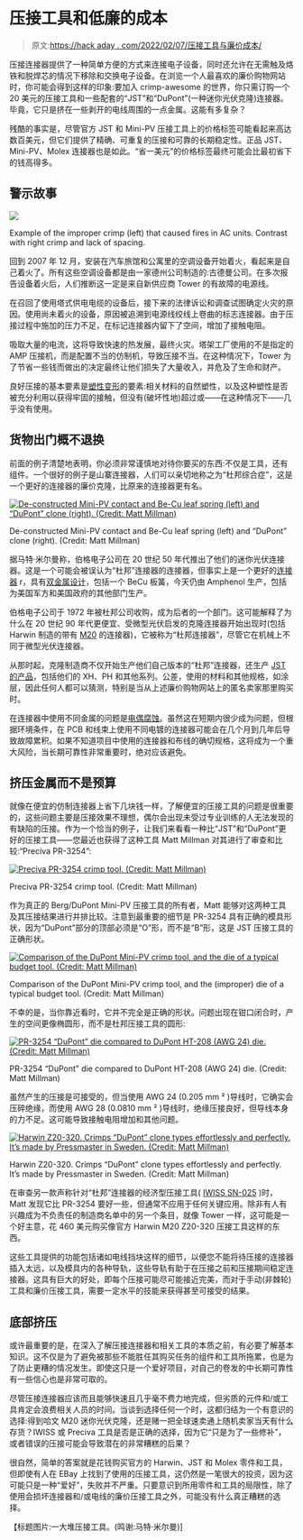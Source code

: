 # 压接工具和低廉的成本

> 原文:[https://hack aday . com/2022/02/07/压接工具与廉价成本/](https://hackaday.com/2022/02/07/crimping-tools-and-the-cost-of-being-cheap/)

压接连接器提供了一种简单方便的方式来连接电子设备，同时还允许在无需触及烙铁和脱焊芯的情况下移除和交换电子设备。在浏览一个人最喜欢的廉价购物网站时，你可能会得到这样的印象:要加入 crimp-awesome 的世界，你只需订购一个 20 美元的压接工具和一些配套的“JST”和“DuPont”(一种迷你光伏克隆)连接器。毕竟，它只是挤在一些剥开的电线周围的一点金属。这能有多复杂？

残酷的事实是，尽管官方 JST 和 Mini-PV 压接工具上的价格标签可能看起来高达数百美元，但它们提供了精确、可重复的压接和可靠的长期稳定性。正品 JST、Mini-PV、Molex 连接器也是如此。“省一美元”的价格标签最终可能会比最初省下的钱高得多。

## 警示故事

[![](../Images/184ca8efb63638e43e4a19ff7534ea4d.png)](https://hackaday.com/wp-content/uploads/2022/01/media-1200354-bad-crimp-bad-news-fig3.jpg)

Example of the improper crimp (left) that caused fires in AC units. Contrast with right crimp and lack of spacing.

回到 2007 年 12 月，安装在汽车旅馆和公寓里的空调设备开始着火，看起来是自己着火了。所有这些空调设备都是由一家德州公司制造的:古德曼公司。在多次报告设备着火后，人们推断这一定是来自新供应商 Tower 的有故障的电源线。

在召回了使用塔式供电电缆的设备后，接下来的法律诉讼和调查试图确定火灾的原因。使用尚未着火的设备，原因被追溯到电源线绞线上卷曲的标志连接器。由于压接过程中施加的压力不足，在标记连接器内留下了空间，增加了接触电阻。

吸取大量的电流，这将导致快速的热发展，最终火灾。塔架工厂使用的不是指定的 AMP 压接机，而是配置不当的仿制机，导致压接不当。在这种情况下，Tower 为了节省一些钱而做出的决定最终让他们损失了大量收入，并危及了生命和财产。

良好压接的基本要素是[塑性变形](https://en.wikipedia.org/wiki/Plasticity_(physics))的要素:相关材料的自然塑性，以及这种塑性是否被充分利用以获得牢固的接触，但没有(破坏性地)超过或——在这种情况下——几乎没有使用。

## 货物出门概不退换

前面的例子清楚地表明，你必须非常谨慎地对待你要买的东西:不仅是工具，还有组件。一个很好的例子是山寨连接器，人们可以亲切地称之为“杜邦综合症”，这是一个更好的连接器的廉价克隆，比原来的连接器更有名。

[![De-constructed Mini-PV contact and Be-Cu leaf spring (left) and “DuPont” clone (right). (Credit: Matt Millman)](../Images/e219653142fe6d6756f435409ce38308.png)](https://hackaday.com/wp-content/uploads/2022/01/minipvdecon-800x417-1.jpg)

De-constructed Mini-PV contact and Be-Cu leaf spring (left) and “DuPont” clone (right). (Credit: Matt Millman)

据马特·米尔曼称，伯格电子公司在 20 世纪 50 年代推出了他们的迷你光伏连接器。这是一个可能会被误认为“杜邦”连接器的连接器，但事实上是一个更好的[连接器](https://www.connectortips.com/breakthrough-contact-design-spawned-500m-connector-company/) r，具有[双金属设计](http://www.mattmillman.com/info/crimpconnectors/dupont-and-dupont-connectors/)，包括一个 BeCu 板簧，今天仍由 Amphenol 生产，包括为美国军方和美国政府的其他部门生产。

伯格电子公司于 1972 年被杜邦公司收购，成为后者的一个部门。这可能解释了为什么在 20 世纪 90 年代更便宜、受微型光伏启发的克隆连接器开始出现时(包括 Harwin 制造的带有 [M20](https://www.harwin.com/connectors-hardware/pcb-connectors/2-54mm-pitch-pcb-connectors/) 的连接器)，它被称为“杜邦连接器”，尽管它在机械上不同于微型光伏连接器。

从那时起，克隆制造商不仅开始生产他们自己版本的“杜邦”连接器，还生产 [JST 的产品](http://www.mattmillman.com/info/crimpconnectors/common-jst-connector-types/)，包括他们的 XH、PH 和其他系列。公差，使用的材料和其他规格，如涂层，因此任何人都可以猜测，特别是当从上述廉价购物网站上的匿名卖家那里购买时。

在连接器中使用不同金属的问题是[电偶腐蚀](https://en.wikipedia.org/wiki/Galvanic_corrosion)。虽然这在短期内很少成为问题，但根据环境条件，在 PCB 和线束上使用不同电镀的连接器可能会在几个月到几年后导致故障累积。如果不知道项目中使用的连接器和布线的确切规格，这将成为一个重大风险，当长期可靠性非常重要时，绝对应该避免。

## 挤压金属而不是预算

就像在便宜的仿制连接器上省下几块钱一样，了解便宜的压接工具的问题是很重要的，这些问题主要是压接效果不理想，偶尔会出现未受过专业训练的人无法发现的有缺陷的压接。作为一个恰当的例子，让我们来看看一种比“JST”和“DuPont”更好的压接工具——您最近也获得了这种工具 Matt Millman 对其进行了审查和比较:“Preciva PR-3254”:

[![Preciva PR-3254 crimp tool. (Credit: Matt Millman)](../Images/0fc1315b6f6627062abebde335081d62.png)](https://hackaday.com/wp-content/uploads/2022/01/preciva_crimping_tool_pr-3254.jpg)

Preciva PR-3254 crimp tool. (Credit: Matt Millman)

作为真正的 Berg/DuPont Mini-PV 压接工具的所有者，Matt 能够对这两种工具及其压接结果进行并排比较。注意到最重要的细节是 PR-3254 具有正确的模具形状，因为“DuPont”部分的顶部必须是“O”形，而不是“B”形，这是 JST 压接工具的正确形状。

[![Comparison of the DuPont Mini-PV crimp tool, and the die of a typical budget tool. (Credit: Matt Millman)](../Images/77188fcde6ef8f1583db04a87d76fb91.png)](https://hackaday.com/wp-content/uploads/2022/01/upperjaw-800x421-1.jpg)

Comparison of the DuPont Mini-PV crimp tool, and the (improper) die of a typical budget tool. (Credit: Matt Millman)

不幸的是，当你靠近看时，它并不完全是正确的形状。问题出现在钳口闭合时，产生的空间更像椭圆形，而不是杜邦压接工具的圆形:

[![PR-3254 “DuPont” die compared to DuPont HT-208 (AWG 24) die. (Credit: Matt Millman)](../Images/a719d9ee27e58111ffd5cab4fc505661.png)](https://hackaday.com/wp-content/uploads/2022/01/pr-3254_ht-208_die_comparison.jpg)

PR-3254 “DuPont” die compared to DuPont HT-208 (AWG 24) die. (Credit: Matt Millman)

虽然产生的压接是可接受的，但当使用 AWG 24 (0.205 mm ² )导线时，它确实会压碎绝缘，而使用 AWG 28 (0.0810 mm ² )导线时，绝缘压接良好，但导线本身的力不足。这可能导致接触电阻增加和其他问题。

[![Harwin Z20-320\. Crimps “DuPont” clone types effortlessly and perfectly. It’s made by Pressmaster in Sweden. (Credit: Matt Millman)](../Images/547f76c4ebbe6a4c544908f47e927faa.png)](https://hackaday.com/wp-content/uploads/2022/01/z20-320-800x606-1.jpg)

Harwin Z20-320\. Crimps “DuPont” clone types effortlessly and perfectly. It’s made by Pressmaster in Sweden. (Credit: Matt Millman)

在审查另一款声称针对“杜邦”连接器的经济型压接工具( [IWISS SN-025](http://www.mattmillman.com/iwiss-sn-025-another-head-scratching-dupont-crimp-tool-lands/) )时，Matt 发现它比 PR-3254 要好一些，但通常不应用于任何关键应用。除非有人有兴趣成为不负责任的制造商名单中的另一个条目，就像 Tower 一样，这可能是一个好主意，花 460 美元购买像官方 Harwin M20 Z20-320 压接工具这样的东西。

这些工具提供的功能包括诸如电线挡块这样的细节，以便您不能将待压接的连接器插入太远，以及模具内的各种导轨，这些导轨有助于在压接之前和压接期间稳定连接器。这具有巨大的好处，即每个压接可能尽可能接近完美，而对于手动(非棘轮)工具和廉价压接工具，需要一定水平的技能来获得甚至可接受的结果。

## 底部挤压

或许最重要的是，在深入了解压接连接器和相关工具的本质之前，有必要了解基本知识。这不仅是为了避免被那些不能胜任其购买任务的组件和工具所拖累，也是为了防止更糟的情况发生。即使这只是一个爱好项目，对自己的卷发的中长期可靠性有一些信心也是非常可取的。

尽管压接连接器应该而且能够快速且几乎毫不费力地完成，但劣质的元件和/或工具肯定会浪费相关人员的时间。当谈到选择任何一个时，这都归结为一个有意识的选择:得到哈文 M20 迷你光伏克隆，还是赌一把全球速卖通上随机卖家当天有什么存货？IWISS 或 Preciva 工具是否是正确的选择，因为它“只是为了一些修补”，或者错误的压接可能会导致潜在的非常糟糕的后果？

很自然，简单的答案就是花钱购买官方的 Harwin、JST 和 Molex 零件和工具，但即使有人在 EBay 上找到了使用的压接工具，这仍然是一笔很大的投资，因为这可能只是一种“爱好”，失败并不严重。只要意识到所用零件和工具的局限性，除了使用会损坏连接器和/或电线的廉价压接工具之外，可能没有什么真正糟糕的选择。

【标题图片:一大堆压接工具。(鸣谢:马特·米尔曼)]